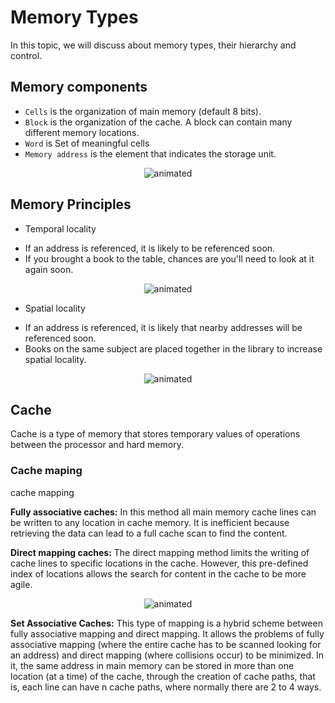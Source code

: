 # Memory Types

In this topic, we will discuss about memory types, their hierarchy and control.

## Memory components
- `Cells` is the organization of main memory (default 8 bits).
- `Block` is the organization of the cache. A block can contain many different memory locations.
- `Word` is Set of meaningful cells
- `Memory address` is the element that indicates the storage unit.

<p align="center">
  <img src="https://user-images.githubusercontent.com/91018438/231329588-d36f52f8-a054-4c47-9480-1ae7c39d936a.png" alt="animated" />
</p>

## Memory Principles

* Temporal locality
- If an address is referenced, it is likely to be referenced soon.
- If you brought a book to the table, chances are you'll need to look at it again soon.

<p align="center">
  <img src="https://user-images.githubusercontent.com/91018438/231330667-9543b8ed-6ce2-4b40-afef-b8edfcee9ce6.png" alt="animated" />
</p>

* Spatial locality
- If an address is referenced, it is likely that nearby addresses will be referenced soon.
- Books on the same subject are placed together in the library to increase spatial locality.

<p align="center">
  <img src="https://user-images.githubusercontent.com/91018438/217667316-601006e8-77f4-47cf-82b3-73ac85641ef9.png" alt="animated" />
</p>

## Cache
Cache is a type of memory that stores temporary values of operations between the processor and hard memory.

### Cache maping
cache mapping

**Fully associative caches:** In this method all main memory cache lines can be written to any location in cache memory. It is inefficient because retrieving the data can lead to a full cache scan to find the content.

**Direct mapping caches:** The direct mapping method limits the writing of cache lines to specific locations in the cache. However, this pre-defined index of locations allows the search for content in the cache to be more agile.

<p align="center">
  <img src="https://user-images.githubusercontent.com/91018438/231331878-bb9c9cc6-961d-4a06-9427-e4230ad19279.png" alt="animated" />
</p>
	

**Set Associative Caches:** This type of mapping is a hybrid scheme between fully associative mapping and direct mapping. It allows the problems of fully associative mapping (where the entire cache has to be scanned looking for an address) and direct mapping (where collisions occur) to be minimized. In it, the same address in main memory can be stored in more than one location (at a time) of the cache, through the creation of cache paths, that is, each line can have n cache paths, where normally there are 2 to 4 ways.



